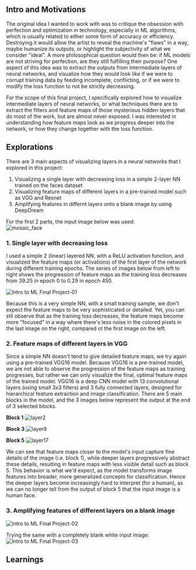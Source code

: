 ## Intro and Motivations

The original idea I wanted to work with was to critique the obsession with perfection and optimization in technology, especially in ML algorithms, which is usually related to either some form of accuracy or efficiency. Destroying it would allow the artist to reveal the machine's "flaws" in a way, maybe humanize its outputs, or highlight the subjectivity of what we consider "ideal". A more philosophical question would then be: if ML models are not striving for perfection, are they still fulfilling their purpose? One aspect of this idea was to extract the outputs from intermediate layers of neural networks, and visualize how they would look like if we were to corrupt training data by feeding incomplete, conflicting, or if we were to modify the loss function to not be strictly decreasing.

For the scope of this final project, I specifically explored how to visualize intermediate layers of neural networks, or what techniques there are to extract the filters and feature maps of those mysterious hidden layers that do most of the work, but are almost never exposed. I was interested in understanding how feature maps look as we progress deeper into the network, or how they change together with the loss function. 

## Explorations

There are 3 main aspects of visualizing layers in a neural networks that I explored in this project:  
1. Visualizing a single layer with decreasing loss in a simple 2-layer NN trained on the faces dataset
2. Visualizing feature maps of different layers in a pre-trained model such as VGG and Resnet
3. Amplifying features in differnt layers onto a blank image by using DeepDream

For the first 2 parts, the input image below was used:   
![mosaic_face](https://github.com/user-attachments/assets/63b9a6bb-c83a-4b51-b118-0f4a13021381)

### 1. Single layer with decreasing loss

I used a simple 2 (linear) layered NN, with a ReLU activation function, and visualized the feature maps (or activations) of the first layer of the network during different training epochs. The series of images below from left to right shows the progression of feature maps as the training loss decreases from 39.25 in epoch 0 to 0.29 in epoch 450.

![Intro to ML Final Project-01](https://github.com/user-attachments/assets/1568554f-b320-4026-9d90-610f8746ce00)

Because this is a very simple NN, with a small training sample, we don't expect the feature maps to be very sophisticated or detailed. Yet, you can stil observe that as the training loss decreases, the feature maps become more "focused" in a way where there's less noise in the colored pixels in the last image on the right, compared ot the first image on the left.

### 2. Feature maps of different layers in VGG
Since a simple NN doesn't tend to give detailed feature maps, we try again using a pre-trained VGG16 model. Because VGG16 is a pre-trained model, we are not able to observe the progression of the feature maps as training progresses, but rather we can only visualize the final, optimal feature maps of the trained model. VGG16 is a deep CNN model with 13 convolutional layers (using small 3x3 filters) and 3 fully connected layers, designed for hierarchical feature extraction and image classification. There are 5 main blocks in the model, and the 3 images below represent the output at the end of 3 selected blocks.

**Block 1**
![layer2](https://github.com/user-attachments/assets/95fa51dd-a443-4337-b8cf-15b638d5beaa)

**Block 3**
![layer9](https://github.com/user-attachments/assets/72d3024b-301b-4b89-bbc3-11e0d45d4ee6)

**Block 5**
![layer17](https://github.com/user-attachments/assets/5c72792c-9a1b-4a52-a249-0510a5294a39)

We can see that feature maps closer to the model's input capture fine details of the image (i.e. block 1), while deeper layers progressively abstract these details, resulting in feature maps with less visible detail such as block 5. This behavior is what we'd expect, as the model transforms image features into broader, more generalized concepts for classification. Hence the deeper layers become increasingly hard to interpret (for a human), as we can no longer tell from the output of block 5 that the input image is a human face.

### 3. Amplifying features of different layers on a blank image

![Intro to ML Final Project-02](https://github.com/user-attachments/assets/379d1577-8705-4b93-abc7-0a53344a8d67)

Trying the same with a completely blank white input image:
![Intro to ML Final Project-03](https://github.com/user-attachments/assets/eff5347c-d330-4ffc-b752-14743927ed3f)



## Learnings

